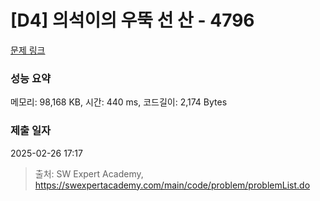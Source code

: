 # [D4] 의석이의 우뚝 선 산 - 4796 

[문제 링크](https://swexpertacademy.com/main/code/problem/problemDetail.do?contestProbId=AWS2h6AKBCoDFAVT) 

### 성능 요약

메모리: 98,168 KB, 시간: 440 ms, 코드길이: 2,174 Bytes

### 제출 일자

2025-02-26 17:17



> 출처: SW Expert Academy, https://swexpertacademy.com/main/code/problem/problemList.do